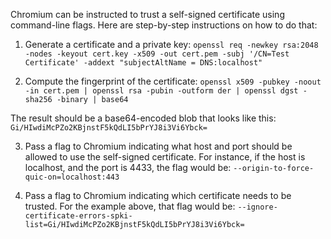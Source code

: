 Chromium can be instructed to trust a self-signed certificate using command-line flags.  Here are step-by-step instructions on how to do that:

1. Generate a certificate and a private key: ```openssl req -newkey rsa:2048 -nodes -keyout cert.key -x509 -out cert.pem -subj '/CN=Test Certificate' -addext "subjectAltName = DNS:localhost"```

2. Compute the fingerprint of the certificate: ```openssl x509 -pubkey -noout -in cert.pem | openssl rsa -pubin -outform der | openssl dgst -sha256 -binary | base64```

The result should be a base64-encoded blob that looks like this: ```Gi/HIwdiMcPZo2KBjnstF5kQdLI5bPrYJ8i3Vi6Ybck=```

3. Pass a flag to Chromium indicating what host and port should be allowed to use the self-signed certificate.  For instance, if the host is localhost, and the port is 4433, the flag would be: ```--origin-to-force-quic-on=localhost:443```

4. Pass a flag to Chromium indicating which certificate needs to be trusted. For the example above, that flag would be: ```--ignore-certificate-errors-spki-list=Gi/HIwdiMcPZo2KBjnstF5kQdLI5bPrYJ8i3Vi6Ybck=```
